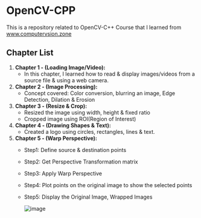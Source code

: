 # OpenCV-CPP
This is a repository related to OpenCV-C++ Course that I learned from www.computervsion.zone 

## Chapter List

1. **Chapter 1 - (Loading Image/Video):**
   - In this chapter, I learned how to read & display images/videos from a source file & using a web camera.
2. **Chapter 2 - (Image Processing):**
   - Concept covered: Color conversion, blurring an image, Edge Detection, Dilation & Erosion
3. **Chapter 3 - (Resize & Crop):**
   - Resized the image using width, height & fixed ratio
   - Cropped image using ROI(Region of Interest)
4. **Chapter 4 - (Drawing Shapes & Text):**
   - Created a logo using circles, rectangles, lines & text.
5. **Chapter 5 - (Warp Perspective):**
   - Step1: Define  source & destination points
   - Step2: Get Perspective Transformation matrix
   - Step3: Apply Warp Perspective
   - Step4: Plot points on the original image to show the selected points
   - Step5: Display the Original Image, Wrapped Images
     
     ![image](https://github.com/BalveerSinghYT/OpenCV-CPP/assets/44961536/53d99fbd-6681-4e4c-b88c-b38c02b92fdd)

